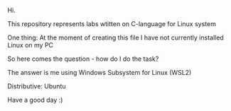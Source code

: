Hi.

This repository represents labs wtitten on C-language for Linux system

One thing: At the moment of creating this file I have not currently installed Linux on my PC

So here comes the question - how do I do the task?

The answer is me using Windows Subsystem for Linux (WSL2) 

Distributive: Ubuntu

Have a good day :)
